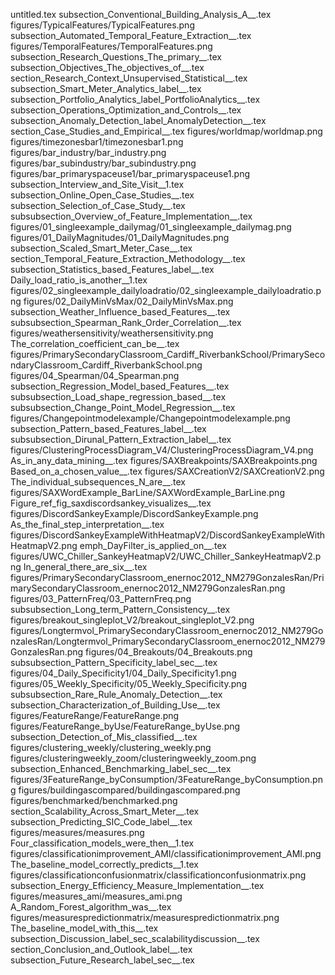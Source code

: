 untitled.tex
subsection_Conventional_Building_Analysis_A__.tex
figures/TypicalFeatures/TypicalFeatures.png
subsection_Automated_Temporal_Feature_Extraction__.tex
figures/TemporalFeatures/TemporalFeatures.png
subsection_Research_Questions_The_primary__.tex
subsection_Objectives_The_objectives_of__.tex
section_Research_Context_Unsupervised_Statistical__.tex
subsection_Smart_Meter_Analytics_label__.tex
subsection_Portfolio_Analytics_label_PortfolioAnalytics__.tex
subsection_Operations_Optimization_and_Controls__.tex
subsection_Anomaly_Detection_label_AnomalyDetection__.tex
section_Case_Studies_and_Empirical__.tex
figures/worldmap/worldmap.png
figures/timezonesbar1/timezonesbar1.png
figures/bar_industry/bar_industry.png
figures/bar_subindustry/bar_subindustry.png
figures/bar_primaryspaceuse1/bar_primaryspaceuse1.png
subsection_Interview_and_Site_Visit__1.tex
subsection_Online_Open_Case_Studies__.tex
subsection_Selection_of_Case_Study__.tex
subsubsection_Overview_of_Feature_Implementation__.tex
figures/01_singleexample_dailymag/01_singleexample_dailymag.png
figures/01_DailyMagnitudes/01_DailyMagnitudes.png
subsection_Scaled_Smart_Meter_Case__.tex
section_Temporal_Feature_Extraction_Methodology__.tex
subsection_Statistics_based_Features_label__.tex
Daily_load_ratio_is_another__1.tex
figures/02_singleexample_dailyloadratio/02_singleexample_dailyloadratio.png
figures/02_DailyMinVsMax/02_DailyMinVsMax.png
subsection_Weather_Influence_based_Features__.tex
subsubsection_Spearman_Rank_Order_Correlation__.tex
figures/weathersensitivity/weathersensitivity.png
The_correlation_coefficient_can_be__.tex
figures/PrimarySecondaryClassroom_Cardiff_RiverbankSchool/PrimarySecondaryClassroom_Cardiff_RiverbankSchool.png
figures/04_Spearman/04_Spearman.png
subsection_Regression_Model_based_Features__.tex
subsubsection_Load_shape_regression_based__.tex
subsubsection_Change_Point_Model_Regression__.tex
figures/Changepointmodelexample/Changepointmodelexample.png
subsection_Pattern_based_Features_label__.tex
subsubsection_Dirunal_Pattern_Extraction_label__.tex
figures/ClusteringProcessDiagram_V4/ClusteringProcessDiagram_V4.png
As_in_any_data_mining__.tex
figures/SAXBreakpoints/SAXBreakpoints.png
Based_on_a_chosen_value__.tex
figures/SAXCreationV2/SAXCreationV2.png
The_individual_subsequences_N_are__.tex
figures/SAXWordExample_BarLine/SAXWordExample_BarLine.png
Figure_ref_fig_saxdiscordsankey_visualizes__.tex
figures/DiscordSankeyExample/DiscordSankeyExample.png
As_the_final_step_interpretation__.tex
figures/DiscordSankeyExampleWithHeatmapV2/DiscordSankeyExampleWithHeatmapV2.png
emph_DayFilter_is_applied_on__.tex
figures/UWC_Chiller_SankeyHeatmapV2/UWC_Chiller_SankeyHeatmapV2.png
In_general_there_are_six__.tex
figures/PrimarySecondaryClassroom_enernoc2012_NM279GonzalesRan/PrimarySecondaryClassroom_enernoc2012_NM279GonzalesRan.png
figures/03_PatternFreq/03_PatternFreq.png
subsubsection_Long_term_Pattern_Consistency__.tex
figures/breakout_singleplot_V2/breakout_singleplot_V2.png
figures/Longtermvol_PrimarySecondaryClassroom_enernoc2012_NM279GonzalesRan/Longtermvol_PrimarySecondaryClassroom_enernoc2012_NM279GonzalesRan.png
figures/04_Breakouts/04_Breakouts.png
subsubsection_Pattern_Specificity_label_sec__.tex
figures/04_Daily_Specificity1/04_Daily_Specificity1.png
figures/05_Weekly_Specificity/05_Weekly_Specificity.png
subsubsection_Rare_Rule_Anomaly_Detection__.tex
subsection_Characterization_of_Building_Use__.tex
figures/FeatureRange/FeatureRange.png
figures/FeatureRange_byUse/FeatureRange_byUse.png
subsection_Detection_of_Mis_classified__.tex
figures/clustering_weekly/clustering_weekly.png
figures/clusteringweekly_zoom/clusteringweekly_zoom.png
subsection_Enhanced_Benchmarking_label_sec__.tex
figures/3FeatureRange_byConsumption/3FeatureRange_byConsumption.png
figures/buildingascompared/buildingascompared.png
figures/benchmarked/benchmarked.png
section_Scalability_Across_Smart_Meter__.tex
subsection_Predicting_SIC_Code_label__.tex
figures/measures/measures.png
Four_classification_models_were_then__1.tex
figures/classificationimprovement_AMI/classificationimprovement_AMI.png
The_baseline_model_correctly_predicts__1.tex
figures/classificationconfusionmatrix/classificationconfusionmatrix.png
subsection_Energy_Efficiency_Measure_Implementation__.tex
figures/measures_ami/measures_ami.png
A_Random_Forest_algorithm_was__.tex
figures/measurespredictionmatrix/measurespredictionmatrix.png
The_baseline_model_with_this__.tex
subsection_Discussion_label_sec_scalabilitydiscussion__.tex
section_Conclusion_and_Outlook_label__.tex
subsection_Future_Research_label_sec__.tex